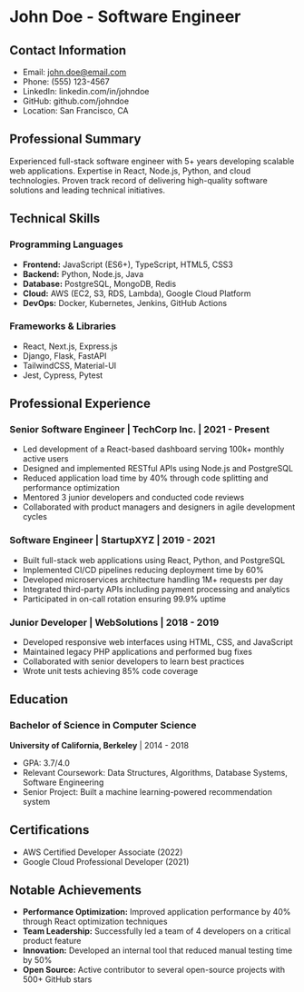 # John Doe - Software Engineer

## Contact Information
- Email: john.doe@email.com
- Phone: (555) 123-4567
- LinkedIn: linkedin.com/in/johndoe
- GitHub: github.com/johndoe
- Location: San Francisco, CA

## Professional Summary
Experienced full-stack software engineer with 5+ years developing scalable web applications. Expertise in React, Node.js, Python, and cloud technologies. Proven track record of delivering high-quality software solutions and leading technical initiatives.

## Technical Skills

### Programming Languages
- **Frontend:** JavaScript (ES6+), TypeScript, HTML5, CSS3
- **Backend:** Python, Node.js, Java
- **Database:** PostgreSQL, MongoDB, Redis
- **Cloud:** AWS (EC2, S3, RDS, Lambda), Google Cloud Platform
- **DevOps:** Docker, Kubernetes, Jenkins, GitHub Actions

### Frameworks & Libraries
- React, Next.js, Express.js
- Django, Flask, FastAPI
- TailwindCSS, Material-UI
- Jest, Cypress, Pytest

## Professional Experience

### Senior Software Engineer | TechCorp Inc. | 2021 - Present
- Led development of a React-based dashboard serving 100k+ monthly active users
- Designed and implemented RESTful APIs using Node.js and PostgreSQL
- Reduced application load time by 40% through code splitting and performance optimization
- Mentored 3 junior developers and conducted code reviews
- Collaborated with product managers and designers in agile development cycles

### Software Engineer | StartupXYZ | 2019 - 2021
- Built full-stack web applications using React, Python, and PostgreSQL
- Implemented CI/CD pipelines reducing deployment time by 60%
- Developed microservices architecture handling 1M+ requests per day
- Integrated third-party APIs including payment processing and analytics
- Participated in on-call rotation ensuring 99.9% uptime

### Junior Developer | WebSolutions | 2018 - 2019
- Developed responsive web interfaces using HTML, CSS, and JavaScript
- Maintained legacy PHP applications and performed bug fixes
- Collaborated with senior developers to learn best practices
- Wrote unit tests achieving 85% code coverage

## Education

### Bachelor of Science in Computer Science
**University of California, Berkeley** | 2014 - 2018
- GPA: 3.7/4.0
- Relevant Coursework: Data Structures, Algorithms, Database Systems, Software Engineering
- Senior Project: Built a machine learning-powered recommendation system

## Certifications
- AWS Certified Developer Associate (2022)
- Google Cloud Professional Developer (2021)

## Notable Achievements
- **Performance Optimization:** Improved application performance by 40% through React optimization techniques
- **Team Leadership:** Successfully led a team of 4 developers on a critical product feature
- **Innovation:** Developed an internal tool that reduced manual testing time by 50%
- **Open Source:** Active contributor to several open-source projects with 500+ GitHub stars